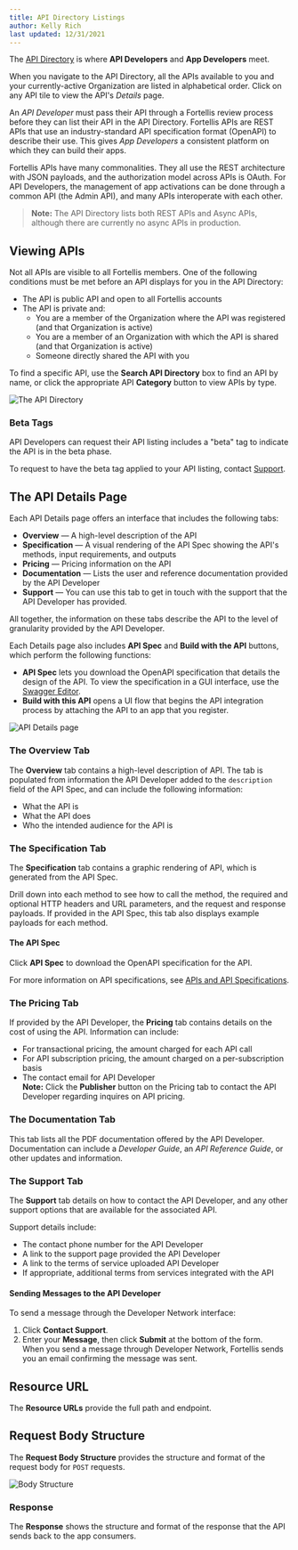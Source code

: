 ```yaml
---
title: API Directory Listings
author: Kelly Rich
last updated: 12/31/2021
---
```


The [API Directory]($[apiReferenceUrl]) is where **API Developers** and **App Developers** meet.

When you navigate to the API Directory, all the APIs available to you and your currently-active Organization are listed in alphabetical order. Click on any API tile to view the API's *Details* page.

An *API Developer* must pass their API through a Fortellis review process before they can list their API in the API Directory. Fortellis APIs are REST APIs that use an industry-standard API specification format (OpenAPI) to describe their use. This gives *App Developers* a consistent platform on which they can build their apps.

Fortellis APIs have many commonalities. They all use the REST architecture with JSON payloads, and the authorization model across APIs is OAuth. For API Developers, the management of app activations can be done through a common API (the Admin API), and many APIs interoperate with each other.

> **Note:** The API Directory lists both REST APIs and Async APIs, although there are currently no async APIs in production.

## Viewing APIs

Not all APIs are visible to all Fortellis members. One of the following conditions must be met before an API displays for you in the API Directory:

* The API is public API and open to all Fortellis accounts
* The API is private and:  
    * You are a member of the Organization where the API was registered (and that Organization is active)
    * You are a member of an Organization with which the API is shared (and that Organization is active)
    * Someone directly shared the API with you

To find a specific API, use the **Search API Directory** box to find an API by name, or click the appropriate API **Category** button to view APIs by type.

![The API Directory]($[docsUrl]/static/images/viewingAPIDirectory.PNG)

### Beta Tags

API Developers can request their API listing includes a "beta" tag to indicate the API is in the beta phase.

To request to have the beta tag applied to your API listing, contact [Support](mailto:support@fortellis.io).

## The API Details Page

Each API Details page offers an interface that includes the following tabs:

* **Overview** — A high-level description of the API
* **Specification** — A visual rendering of the API Spec showing the API's methods, input requirements, and outputs
* **Pricing** — Pricing information on the API
* **Documentation** — Lists the user and reference documentation provided by the API Developer
* **Support** — You can use this tab to get in touch with the support that the API Developer has provided.

All together, the information on these tabs describe the API to the level of granularity provided by the API Developer.

Each Details page also includes **API Spec** and **Build with the API** buttons, which perform the following functions:

* **API Spec** lets you download the OpenAPI specification that details the design of the API. To view the specification in a GUI interface, use the [Swagger Editor](https://editor.swagger.io/).
* **Build with this API** opens a UI flow that begins the API integration process by attaching the API to an app that you register.

![API Details page]($[docsUrl]/static/images/landingPageForSpecs.PNG)

### The Overview Tab

The **Overview** tab contains a high-level description of API. The tab is populated from information the API Developer added to the `description` field of the API Spec, and can include the following information:

* What the API is
* What the API does
* Who the intended audience for the API is

### The Specification Tab

The **Specification** tab contains a graphic rendering of API, which is generated from the API Spec.

Drill down into each method to see how to call the method, the required and optional HTTP headers and URL parameters, and the request and response payloads. If provided in the API Spec, this tab also displays example payloads for each method.

#### The API Spec

Click **API Spec** to download the OpenAPI specification for the API.

For more information on API specifications, see [APIs and API Specifications](/docs/general/api-developers/api-specs).

### The Pricing Tab

If provided by the API Developer, the **Pricing** tab contains details on the cost of using the API. Information can include:

* For transactional pricing, the amount charged for each API call
* For API subscription pricing, the amount charged on a per-subscription basis
* The contact email for API Developer  
    **Note:** Click the **Publisher** button on the Pricing tab to contact the API Developer regarding inquires on API pricing.

### The Documentation Tab

This tab lists all the PDF documentation offered by the API Developer. Documentation can include a *Developer Guide*, an *API Reference Guide*, or other updates and information.

### The Support Tab

The **Support** tab details on how to contact the API Developer, and any other support options that are available for the associated API.

Support details include:

* The contact phone number for the API Developer
* A link to the support page provided the API Developer
* A link to the terms of service uploaded API Developer
* If appropriate, additional terms from services integrated with the API

#### Sending Messages to the API Developer

To send a message through the Developer Network interface:

1. Click **Contact Support**.
1. Enter your **Message**, then click **Submit** at the bottom of the form.  
    When you send a message through Developer Network, Fortellis sends you an email confirming the message was sent.

## Resource URL

The **Resource URLs** provide the full path and endpoint.

## Request Body Structure

The **Request Body Structure** provides the structure and format of the request body for `POST` requests.

![Body Structure]($[docsUrl]/static/images/requiredIndicator.PNG)

### Response

The **Response** shows the structure and format of the response that the API sends back to the app consumers.

